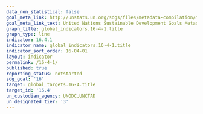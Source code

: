 ```yaml
---
data_non_statistical: false
goal_meta_link: http://unstats.un.org/sdgs/files/metadata-compilation/Metadata-Goal-16.pdf
goal_meta_link_text: United Nations Sustainable Development Goals Metadata (pdf 1361kB)
graph_title: global_indicators.16-4-1.title
graph_type: line
indicator: 16.4.1
indicator_name: global_indicators.16-4-1.title
indicator_sort_order: 16-04-01
layout: indicator
permalink: /16-4-1/
published: true
reporting_status: notstarted
sdg_goal: '16'
target: global_targets.16-4.title
target_id: '16.4'
un_custodian_agency: UNODC,UNCTAD
un_designated_tier: '3'
---
```

